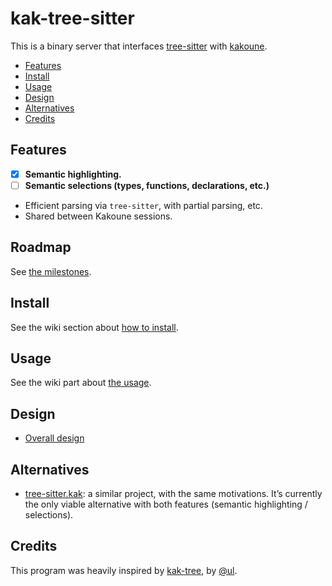 # kak-tree-sitter

This is a binary server that interfaces [tree-sitter](https://tree-sitter.github.io/) with
[kakoune](https://kakoune.org/).

- [Features](#features)
- [Install](#install)
- [Usage](#usage)
- [Design](#design)
- [Alternatives](#alternatives)
- [Credits](#credits)

## Features

- [x] **Semantic highlighting.**
- [ ] **Semantic selections (types, functions, declarations, etc.)**
- Efficient parsing via `tree-sitter`, with partial parsing, etc.
- Shared between Kakoune sessions.

## Roadmap

See [the milestones](https://github.com/phaazon/kak-tree-sitter/milestones).

## Install

See the wiki section about [how to install](https://github.com/phaazon/kak-tree-sitter/wiki/Install).

## Usage

See the wiki part about [the usage](https://github.com/phaazon/kak-tree-sitter/wiki/Usage).

## Design

- [Overall design](./doc/design.md)

## Alternatives

- [tree-sitter.kak](https://github.com/enricozb/tree-sitter.kak): a similar project, with the same motivations. It’s
  currently the only viable alternative with both features (semantic highlighting / selections).

## Credits

This program was heavily inspired by [kak-tree](https://github.com/ul/kak-tree), by [@ul](https://github.com/ul).
